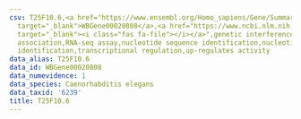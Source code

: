```yaml
---
csv: T25F10.6,<a href="https://www.ensembl.org/Homo_sapiens/Gene/Summary?db=core;g=WBGene00020808"
  target="_blank">WBGene00020808</a>,<a href="https://www.ncbi.nlm.nih.gov/pubmed/27496166"
  target="_blank"><i class="fas fa-file"></i></a>",genetic interference,functional
  association,RNA-seq assay,nucleotide sequence identification,nucleotide sequence
  identification,transcriptional regulation,up-regulates activity
data_alias: T25F10.6
data_id: WBGene00020808
data_numevidence: 1
data_species: Caenorhabditis elegans
data_taxid: '6239'
title: T25F10.6
---
```

